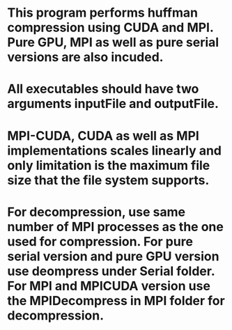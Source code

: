 # This program performs huffman compression using CUDA and MPI. Pure GPU, MPI as well  as pure serial versions are also incuded.
# All executables should have two arguments inputFile and outputFile.
# MPI-CUDA, CUDA as well as MPI implementations scales linearly and only limitation is  the  maximum file size that the file system supports.
# For decompression, use same number of MPI processes as the one used for compression. For pure serial version and pure GPU version use deompress under Serial folder. For MPI and MPICUDA version use the  MPIDecompress in MPI folder for decompression.

